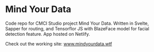 # Mind Your Data

Code repo for CMCI Studio project Mind Your Data.
Written in Svelte, Sapper for routing, and Tensorflor JS with BlazeFace model for facial detection feature. 
App hosted on Netlify.

Check out the working site: www.mindyourdata.wtf
